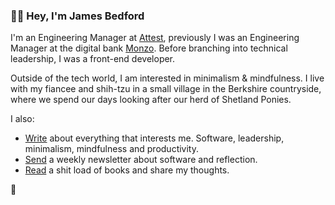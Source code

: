 ### ✌🏻 Hey, I'm James Bedford

I'm an Engineering Manager at [Attest](https://askattest.com), previously I was an Engineering Manager at the digital bank [Monzo](https://monzo.com). Before branching into technical leadership, I was a front-end developer.

Outside of the tech world, I am interested in minimalism & mindfulness. I live with my fiancee and shih-tzu in a small village in the Berkshire countryside, where we spend our days looking after our herd of Shetland Ponies.

I also:

- [Write](https://jame.es) about everything that interests me. Software, leadership, minimalism, mindfulness and productivity.
- [Send](https://jamees.substack.com) a weekly newsletter about software and reflection.
- [Read](https://literal.club/james) a shit load of books and share my thoughts.


🖤
